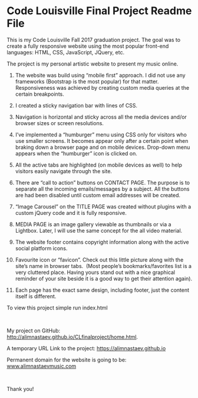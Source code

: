 # Code Louisville Final Project Readme File

This is my Code Louisville Fall 2017 graduation project. The goal was to create a fully responsive website using the most popular front-end languages: HTML, CSS, JavaScript, JQuery, etc.

The project is my personal artistic website to present my music online.

1. The website was build using “mobile first” approach. I did not use any frameworks (Bootstrap is the most popular) for that matter. Responsiveness was achieved by creating custom media queries at the certain breakpoints.

2. I created a sticky navigation bar with lines of CSS.

3. Navigation is horizontal and sticky across all the media devices and/or browser sizes or screen resolutions.

4. I’ve implemented a “humburger” menu using CSS only for visitors who use smaller screens. It becomes appear only after a certain point when braking down a browser page and on mobile devices. Drop-down menu appears when the “humburger” icon is clicked on.

5. All the active tabs are highlighted (on mobile devices as well) to help visitors easily navigate through the site.

6. There are “call to action” buttons on CONTACT PAGE. The purpose is to separate all the incoming emails/messages by a subject. All the buttons are had been disabled until custom email addresses will be created.

7. “Image Carousel” on the TITLE PAGE was created without plugins with a custom jQuery code and it is fully responsive.
 
8. MEDIA PAGE is an image gallery viewable as thumbnails or via a Lightbox. Later, I will use the same concept for the all video material.
 
9. The website footer contains copyright information along with the active social platform icons.

10. Favourite icon or “favicon”. Check out this little picture along with the site’s name in browser tabs.  (Most people’s bookmarks/favorites list is a very cluttered place. Having yours stand out with a nice graphical reminder of your site beside it is a good way to get their attention again).

11. Each page has the exact same design, including footer, just the content itself is different.


To view this project simple run index.html

 

My project on GitHub: http://alimnastaev.github.io/CLfinalproject/home.html.

A temporary URL Link to the project: https://alimnastaev.github.io

Permanent domain for the website is going to be: www.alimnastaevmusic.com

 

Thank you!

 


